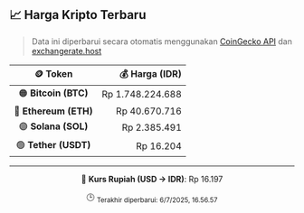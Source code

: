 

<!-- HARGA_KRIPTO -->
## 📈 Harga Kripto Terbaru

> Data ini diperbarui secara otomatis menggunakan [CoinGecko API](https://www.coingecko.com/) dan [exchangerate.host](https://exchangerate.host/)

<div align="center">

| 🪙 Token | 💰 Harga (IDR) |
|:------:|---------------:|
| 🟠 **Bitcoin (BTC)**   | Rp 1.748.224.688 |
| 🔵 **Ethereum (ETH)**  | Rp 40.670.716 |
| 🟣 **Solana (SOL)**    | Rp 2.385.491 |
| 🟢 **Tether (USDT)**   | Rp 16.204 |

---

💱 **Kurs Rupiah (USD → IDR)**: Rp 16.197

🕒 <sub>Terakhir diperbarui: 6/7/2025, 16.56.57</sub>

</div>
<!-- /HARGA_KRIPTO -->